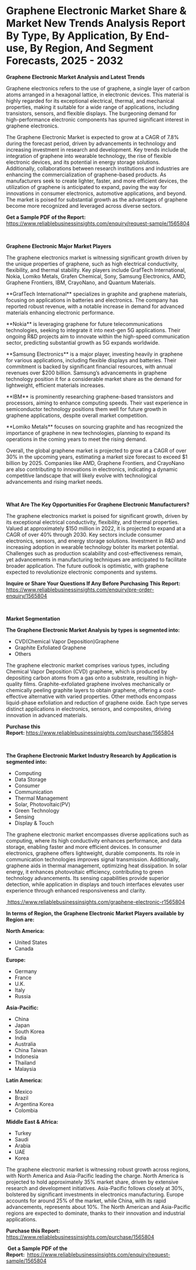 <p><h1>Graphene Electronic Market Share & Market New Trends Analysis Report By Type, By Application, By End-use, By Region, And Segment Forecasts, 2025 - 2032</h1></p><p><strong>Graphene Electronic Market Analysis and Latest Trends</strong></p>
<p><p>Graphene electronics refers to the use of graphene, a single layer of carbon atoms arranged in a hexagonal lattice, in electronic devices. This material is highly regarded for its exceptional electrical, thermal, and mechanical properties, making it suitable for a wide range of applications, including transistors, sensors, and flexible displays. The burgeoning demand for high-performance electronic components has spurred significant interest in graphene electronics.</p><p>The Graphene Electronic Market is expected to grow at a CAGR of 7.8% during the forecast period, driven by advancements in technology and increasing investment in research and development. Key trends include the integration of graphene into wearable technology, the rise of flexible electronic devices, and its potential in energy storage solutions. Additionally, collaborations between research institutions and industries are enhancing the commercialization of graphene-based products. As manufacturers seek to create lighter, faster, and more efficient devices, the utilization of graphene is anticipated to expand, paving the way for innovations in consumer electronics, automotive applications, and beyond. The market is poised for substantial growth as the advantages of graphene become more recognized and leveraged across diverse sectors.</p></p>
<p><strong>Get a Sample PDF of the Report:&nbsp;</strong> <a href="https://www.reliablebusinessinsights.com/enquiry/request-sample/1565804?utm_campaign=3432&utm_medium=2&utm_source=Github&utm_content=ia&utm_term=15042025&utm_id=graphene-electronic">https://www.reliablebusinessinsights.com/enquiry/request-sample/1565804</a></p>
<p>&nbsp;</p>
<p><strong>Graphene Electronic Major Market Players</strong></p>
<p><p>The graphene electronics market is witnessing significant growth driven by the unique properties of graphene, such as high electrical conductivity, flexibility, and thermal stability. Key players include GrafTech International, Nokia, Lomiko Metals, Grafen Chemical, Sony, Samsung Electronics, AMD, Graphene Frontiers, IBM, CrayoNano, and Quantum Materials.</p><p>**GrafTech International** specializes in graphite and graphene materials, focusing on applications in batteries and electronics. The company has reported robust revenue, with a notable increase in demand for advanced materials enhancing electronic performance.</p><p>**Nokia** is leveraging graphene for future telecommunications technologies, seeking to integrate it into next-gen 5G applications. Their ongoing R&D projects aim to innovate within the high-speed communication sector, predicting substantial growth as 5G expands worldwide.</p><p>**Samsung Electronics** is a major player, investing heavily in graphene for various applications, including flexible displays and batteries. Their commitment is backed by significant financial resources, with annual revenues over $200 billion. Samsung’s advancements in graphene technology position it for a considerable market share as the demand for lightweight, efficient materials increases.</p><p>**IBM** is prominently researching graphene-based transistors and processors, aiming to enhance computing speeds. Their vast experience in semiconductor technology positions them well for future growth in graphene applications, despite overall market competition.</p><p>**Lomiko Metals** focuses on sourcing graphite and has recognized the importance of graphene in new technologies, planning to expand its operations in the coming years to meet the rising demand.</p><p>Overall, the global graphene market is projected to grow at a CAGR of over 30% in the upcoming years, estimating a market size forecast to exceed $1 billion by 2025. Companies like AMD, Graphene Frontiers, and CrayoNano are also contributing to innovations in electronics, indicating a dynamic competitive landscape that will likely evolve with technological advancements and rising market needs.</p></p>
<p>&nbsp;</p>
<p><strong>What Are The Key Opportunities For Graphene Electronic Manufacturers?</strong></p>
<p><p>The graphene electronics market is poised for significant growth, driven by its exceptional electrical conductivity, flexibility, and thermal properties. Valued at approximately $150 million in 2022, it is projected to expand at a CAGR of over 40% through 2030. Key sectors include consumer electronics, sensors, and energy storage solutions. Investment in R&D and increasing adoption in wearable technology bolster its market potential. Challenges such as production scalability and cost-effectiveness remain, yet advancements in manufacturing techniques are anticipated to facilitate broader application. The future outlook is optimistic, with graphene expected to revolutionize electronic components and systems.</p></p>
<p><strong>Inquire or Share Your Questions If Any Before Purchasing This Report:</strong> <a href="https://www.reliablebusinessinsights.com/enquiry/pre-order-enquiry/1565804?utm_campaign=3432&utm_medium=2&utm_source=Github&utm_content=ia&utm_term=15042025&utm_id=graphene-electronic">https://www.reliablebusinessinsights.com/enquiry/pre-order-enquiry/1565804</a></p>
<p>&nbsp;</p>
<p><strong>Market Segmentation</strong></p>
<p><strong>The Graphene Electronic Market Analysis by types is segmented into:</strong></p>
<p><ul><li>CVD(Chemical Vapor Deposition)Graphene</li><li>Graphite Exfoliated Graphene</li><li>Others</li></ul></p>
<p><p>The graphene electronic market comprises various types, including Chemical Vapor Deposition (CVD) graphene, which is produced by depositing carbon atoms from a gas onto a substrate, resulting in high-quality films. Graphite-exfoliated graphene involves mechanically or chemically peeling graphite layers to obtain graphene, offering a cost-effective alternative with varied properties. Other methods encompass liquid-phase exfoliation and reduction of graphene oxide. Each type serves distinct applications in electronics, sensors, and composites, driving innovation in advanced materials.</p></p>
<p><strong>Purchase this Report:&nbsp;</strong><a href="https://www.reliablebusinessinsights.com/purchase/1565804?utm_campaign=3432&utm_medium=2&utm_source=Github&utm_content=ia&utm_term=15042025&utm_id=graphene-electronic">https://www.reliablebusinessinsights.com/purchase/1565804</a></p>
<p>&nbsp;</p>
<p><strong>The Graphene Electronic Market Industry Research by Application is segmented into:</strong></p>
<p><ul><li>Computing</li><li>Data Storage</li><li>Consumer</li><li>Communication</li><li>Thermal Management</li><li>Solar, Photovoltaic(PV)</li><li>Green Technology</li><li>Sensing</li><li>Display & Touch</li></ul></p>
<p><p>The graphene electronic market encompasses diverse applications such as computing, where its high conductivity enhances performance, and data storage, enabling faster and more efficient devices. In consumer electronics, graphene offers lightweight, durable components. Its role in communication technologies improves signal transmission. Additionally, graphene aids in thermal management, optimizing heat dissipation. In solar energy, it enhances photovoltaic efficiency, contributing to green technology advancements. Its sensing capabilities provide superior detection, while application in displays and touch interfaces elevates user experience through enhanced responsiveness and clarity.</p></p>
<p><a href="https://www.reliablebusinessinsights.com/graphene-electronic-r1565804?utm_campaign=3432&utm_medium=2&utm_source=Github&utm_content=ia&utm_term=15042025&utm_id=graphene-electronic">&nbsp;https://www.reliablebusinessinsights.com/graphene-electronic-r1565804</a></p>
<p><strong>In terms of Region, the Graphene Electronic Market Players available by Region are:</strong></p>
<p>
    <p> <strong> North America: </strong>
        <ul>
            <li>United States</li>
            <li>Canada</li>
        </ul>
        </p> 
    <p> <strong> Europe: </strong>
        <ul>
            <li>Germany</li>
            <li>France</li>
            <li>U.K.</li>
            <li>Italy</li>
            <li>Russia</li>
        </ul>
        </p> 
    <p> <strong> Asia-Pacific: </strong>
        <ul>
            <li>China</li>
            <li>Japan</li>
            <li>South Korea</li>
            <li>India</li>
            <li>Australia</li>
            <li>China Taiwan</li>
            <li>Indonesia</li>
            <li>Thailand</li>
            <li>Malaysia</li>
        </ul>
        </p> 
    <p> <strong> Latin America: </strong>
        <ul>
            <li>Mexico</li>
            <li>Brazil</li>
            <li>Argentina Korea</li>
            <li>Colombia</li>
        </ul>
        </p> 
    <p> <strong> Middle East & Africa: </strong>
        <ul>
            <li>Turkey</li>
            <li>Saudi</li>
            <li>Arabia</li>
            <li>UAE</li>
            <li>Korea</li>
        </ul>
    </p>
    </p>
<p><p>The graphene electronic market is witnessing robust growth across regions, with North America and Asia-Pacific leading the charge. North America is projected to hold approximately 35% market share, driven by extensive research and development initiatives. Asia-Pacific follows closely at 30%, bolstered by significant investments in electronics manufacturing. Europe accounts for around 25% of the market, while China, with its rapid advancements, represents about 10%. The North American and Asia-Pacific regions are expected to dominate, thanks to their innovation and industrial applications.</p></p>
<p><strong>Purchase this Report: </strong><a href="https://www.reliablebusinessinsights.com/purchase/1565804?utm_campaign=3432&utm_medium=2&utm_source=Github&utm_content=ia&utm_term=15042025&utm_id=graphene-electronic">https://www.reliablebusinessinsights.com/purchase/1565804</a></p>
<p>&nbsp;<strong>Get a Sample PDF of the Report:&nbsp;&nbsp;</strong><a href="https://www.reliablebusinessinsights.com/enquiry/request-sample/1565804?utm_campaign=3432&utm_medium=2&utm_source=Github&utm_content=ia&utm_term=15042025&utm_id=graphene-electronic">https://www.reliablebusinessinsights.com/enquiry/request-sample/1565804</a></p>
<p><strong></strong></p>
<p><p></p><p></p><p></p></p>
